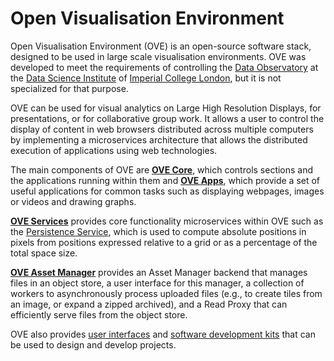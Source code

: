 # Open Visualisation Environment

Open Visualisation Environment (OVE) is an open-source software stack, designed to be used in large scale visualisation environments. OVE was developed to meet the requirements of controlling the [Data Observatory](https://www.imperial.ac.uk/data-science/data-observatory/) at the [Data Science Institute](https://www.imperial.ac.uk/data-science/) of [Imperial College London](https://www.imperial.ac.uk), but it is not specialized for that purpose.

OVE can be used for visual analytics on Large High Resolution Displays, for presentations, or for collaborative group work. It allows a user to control the display of content in web browsers distributed across multiple computers by implementing a microservices architecture that allows the distributed execution of applications using web technologies.

The main components of OVE are [**OVE Core**](https://github.com/ove/ove), which controls sections and the applications running within them and [**OVE Apps**](./ove-apps/README.html), which provide a set of useful applications for common tasks such as displaying webpages, images or videos and drawing graphs.

[**OVE Services**](./ove-services/README.html) provides core functionality microservices within OVE such as the [Persistence Service](./ove-services/packages/ove-service-persistence-inmemory/README.md), which is used to compute absolute positions in pixels from positions expressed relative to a grid or as a percentage of the total space size. 

[**OVE Asset Manager**](./ove-asset-manager/README.md) provides an Asset Manager backend that manages files in an object store, a user interface for this manager, a collection of workers to asynchronously process uploaded files (e.g., to create tiles from an image, or expand a zipped archived), and a Read Proxy that can efficiently serve files from the object store. 

OVE also provides [user interfaces](https://github.com/ove/ove-ui) and [software development kits](https://github.com/ove/ove-sdks) that can be used to design and develop projects.
